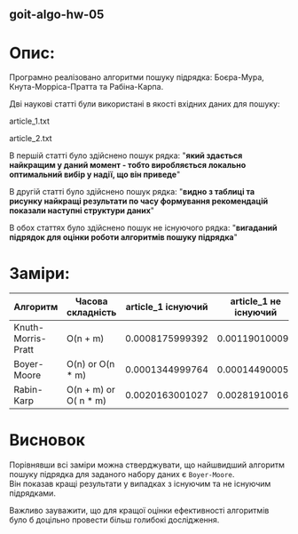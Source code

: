 ## goit-algo-hw-05

# Опис:

Програмно реалізовано алгоритми пошуку підрядка: Боєра-Мура, Кнута-Морріса-Пратта та Рабіна-Карпа.

Дві наукові статті були використані в якості вхідних даних для пошуку:

article_1.txt

article_2.txt

В першій статті було здійснено пошук рядка: "**який здається найкращим у даний момент - тобто виробляється локально оптимальний вибір у надії, що він приведе**"<br>

В другій статті було здійснено пошук рядка: "**видно з таблиці та рисунку найкращі результати по часу формування рекомендацій показали наступні структури даних**"<br>

В обох статтях було здійснено пошук не існуючого рядка: "**вигаданий підрядок для оцінки роботи алгоритмів пошуку підрядка**"<br> 

# Заміри:
| Алгоритм           |Часова складність     | article_1 існуючий | article_1 не існуючий | article_2 існуючий | article_2 не існуючий |
|--------------------|----------------------|--------------------|-----------------------|--------------------|-----------------------|
| Knuth-Morris-Pratt | O(n + m)             | 0.0008175999392    | 0.001190100098        | 0.00127399992      | 0.00197359989         |
| Boyer-Moore        | O(n) or O(n * m)     | 0.0001344999764    | 0.000144900056        | 0.00015250011       | 0.00024190009          |
| Rabin-Karp         | O(n + m) or O( n * m)| 0.0020163001027    | 0.002819100162        | 0.00291080004       | 0.004437099909          |

# Висновок
Порівнявши всі заміри можна стверджувати, що найшвидший алгоритм пошуку підрядка для заданого набору даних є `Boyer-Moore`.<br>
Він показав кращі результати у випадках з існуючим та не існуючим підрядками.

Важливо зауважити, що для кращої оцінки ефективності алгоритмів було б доцільно провести більш голибокі дослідження.
